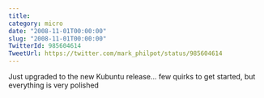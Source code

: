 ```yaml
---
title: 
category: micro
date: "2008-11-01T00:00:00"
slug: "2008-11-01T00:00:00"
TwitterId: 985604614
TweetUrl: https://twitter.com/mark_philpot/status/985604614
---
```


Just upgraded to the new Kubuntu release... few quirks to get started, but
everything is very polished
